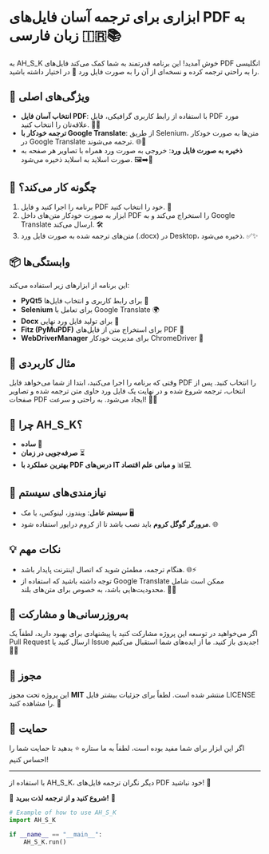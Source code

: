 # ابزاری برای ترجمه آسان فایل‌های PDF به زبان فارسی 🇮🇷📚

به AH_S_K خوش آمدید! این برنامه قدرتمند به شما کمک می‌کند فایل‌های PDF انگلیسی را به راحتی ترجمه کرده و نسخه‌ای از آن را به صورت فایل ورد 📝 در اختیار داشته باشید.

## 🎯 ویژگی‌های اصلی

- **انتخاب آسان فایل PDF**: با استفاده از رابط کاربری گرافیکی، فایل PDF مورد علاقه‌تان را انتخاب کنید. 📂✨
- **ترجمه خودکار با Google Translate**: از طریق Selenium، متن‌ها به صورت خودکار در Google Translate ترجمه می‌شوند. 🌐🤖
- **ذخیره به صورت فایل ورد**: خروجی به صورت ورد همراه با تصاویر هر صفحه به صورت اسلاید به اسلاید ذخیره می‌شود. 🖼️➡️📄

## 🚀 چگونه کار می‌کند؟
1. برنامه را اجرا کنید و فایل PDF خود را انتخاب کنید. 📑
2. ابزار به صورت خودکار متن‌های داخل PDF را استخراج می‌کند و به Google Translate ارسال می‌کند. 🛠️
3. متن‌های ترجمه شده به صورت فایل ورد (.docx) در Desktop، ذخیره می‌شود. ✅✨

## 📦 وابستگی‌ها
این برنامه از ابزارهای زیر استفاده می‌کند:
- **PyQt5** برای رابط کاربری و انتخاب فایل‌ها 📁
- **Selenium** برای تعامل با Google Translate 🌍
- **Docx** برای تولید فایل ورد نهایی 📄
- **Fitz (PyMuPDF)** برای استخراج متن از فایل‌های PDF 📜
- **WebDriverManager** برای مدیریت خودکار ChromeDriver 🚗

## 📘 مثال کاربردی
وقتی که برنامه را اجرا می‌کنید، ابتدا از شما می‌خواهد فایل PDF را انتخاب کنید. پس از انتخاب، ترجمه شروع شده و در نهایت یک فایل ورد حاوی متن ترجمه شده و تصاویر صفحات PDF ایجاد می‌شود. به راحتی و سرعت! 🚀💨

## 🤔 چرا AH_S_K؟
- **ساده** 👐
- **صرفه‌جویی در زمان** ⏳
- **بهترین عملکرد با PDF درس‌های IT و مبانی علم اقتصاد** 📊💻

## 📝 نیازمندی‌های سیستم
- **سیستم عامل**: ویندوز، لینوکس، یا مک 🖥️
- **مرورگر گوگل کروم** باید نصب باشد تا از کروم درایور استفاده شود. 🌐

## 💡 نکات مهم
- هنگام ترجمه، مطمئن شوید که اتصال اینترنت پایدار باشد. 🌐⚡
- توجه داشته باشید که استفاده از Google Translate ممکن است شامل محدودیت‌هایی باشد، به خصوص برای متن‌های بلند. 🔄📏

## 🔧 به‌روزرسانی‌ها و مشارکت
اگر می‌خواهید در توسعه این پروژه مشارکت کنید یا پیشنهادی برای بهبود دارید، لطفاً یک Pull Request ارسال کنید یا Issue جدیدی باز کنید. ما از ایده‌های شما استقبال می‌کنیم! 🌱🤝

## 📄 مجوز
این پروژه تحت مجوز **MIT** منتشر شده است. لطفاً برای جزئیات بیشتر فایل LICENSE را مشاهده کنید. 📜

## 🙌 حمایت
اگر این ابزار برای شما مفید بوده است، لطفاً به ما ستاره ⭐ بدهید تا حمایت شما را احساس کنیم!

---

با استفاده از AH_S_K، دیگر نگران ترجمه فایل‌های PDF خود نباشید! 🎉

🌟 **شروع کنید و از ترجمه لذت ببرید!** 🌟

```python
# Example of how to use AH_S_K
import AH_S_K

if __name__ == "__main__":
    AH_S_K.run()
```

